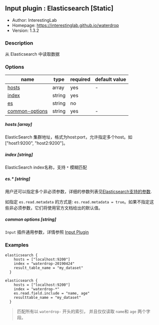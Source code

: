 ## Input plugin : Elasticsearch [Static]

* Author: InterestingLab
* Homepage: https://interestinglab.github.io/waterdrop
* Version: 1.3.2

### Description

从 Elasticsearch 中读取数据

### Options

| name | type | required | default value |
| --- | --- | --- | --- |
| [hosts](#hosts-array) | array | yes | - |
| [index](#index-string) | string | yes |  |
| [es](#es-string) | string | no |  |
| [common-options](#common-options-string)| string | yes | - |


##### hosts [array]

ElasticSearch 集群地址，格式为host:port，允许指定多个host。如 \["host1:9200", "host2:9200"]。


##### index [string]

ElasticSearch index名称，支持 `*` 模糊匹配


##### es.* [string]

用户还可以指定多个非必须参数，详细的参数列表见[Elasticsearch支持的参数](https://www.elastic.co/guide/en/elasticsearch/hadoop/current/configuration.html#cfg-mapping).

如指定 `es.read.metadata` 的方式是: `es.read.metadata = true`。如果不指定这些非必须参数，它们将使用官方文档给出的默认值。

##### common options [string]

`Input` 插件通用参数，详情参照 [Input Plugin](/zh-cn/v1/configuration/input-plugin)


### Examples

```
elasticsearch {
    hosts = ["localhost:9200"]
    index = "waterdrop-20190424"
    result_table_name = "my_dataset"
  }
```


```
elasticsearch {
    hosts = ["localhost:9200"]
    index = "waterdrop-*"
    es.read.field.include = "name, age"
    resulttable_name = "my_dataset"
  }
```

> 匹配所有以 `waterdrop-` 开头的索引， 并且仅仅读取 `name`和 `age` 两个字段。
